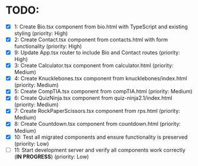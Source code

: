 # TODO:

- [x] 1: Create Bio.tsx component from bio.html with TypeScript and existing styling (priority: High)
- [x] 2: Create Contact.tsx component from contacts.html with form functionality (priority: High)
- [x] 9: Update App.tsx router to include Bio and Contact routes (priority: High)
- [x] 3: Create Calculator.tsx component from calculator.html (priority: Medium)
- [x] 4: Create Knucklebones.tsx component from knucklebones/index.html (priority: Medium)
- [x] 5: Create CompTIA.tsx component from compTIA.html (priority: Medium)
- [x] 6: Create QuizNinja.tsx component from quiz-ninja2.1/index.html (priority: Medium)
- [x] 7: Create RockPaperScissors.tsx component from rps.html (priority: Medium)
- [x] 8: Create Countdown.tsx component from countdown.html (priority: Medium)
- [x] 10: Test all migrated components and ensure functionality is preserved (priority: Low)
- [ ] 11: Start development server and verify all components work correctly (**IN PROGRESS**) (priority: Low)
